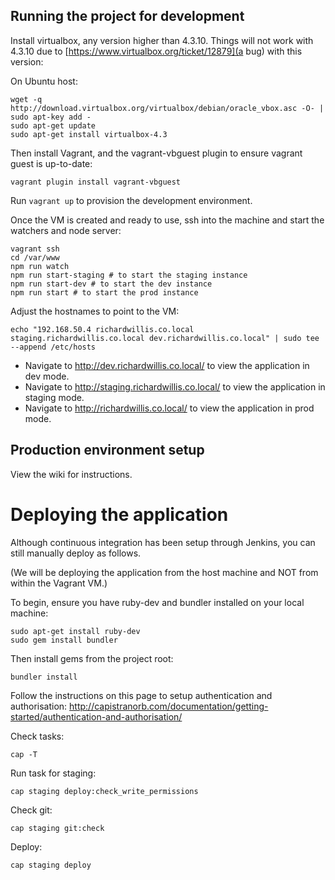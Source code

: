 ## Running the project for development

Install virtualbox, any version higher than 4.3.10. Things will not work with
4.3.10 due to [https://www.virtualbox.org/ticket/12879](a bug) with this version:

On Ubuntu host:

```
wget -q http://download.virtualbox.org/virtualbox/debian/oracle_vbox.asc -O- | sudo apt-key add -
sudo apt-get update
sudo apt-get install virtualbox-4.3
```

Then install Vagrant, and the vagrant-vbguest plugin to ensure vagrant guest is up-to-date:

```
vagrant plugin install vagrant-vbguest
```

Run `vagrant up` to provision the development environment.

Once the VM is created and ready to use, ssh into the machine and start the watchers and node server:

```
vagrant ssh
cd /var/www
npm run watch
npm run start-staging # to start the staging instance
npm run start-dev # to start the dev instance
npm run start # to start the prod instance
```

Adjust the hostnames to point to the VM:

```
echo "192.168.50.4 richardwillis.co.local staging.richardwillis.co.local dev.richardwillis.co.local" | sudo tee --append /etc/hosts
```

* Navigate to http://dev.richardwillis.co.local/ to view the application in dev mode.
* Navigate to http://staging.richardwillis.co.local/ to view the application in staging mode.
* Navigate to http://richardwillis.co.local/ to view the application in prod mode.

## Production environment setup

View the wiki for instructions.

# Deploying the application

Although continuous integration has been setup through Jenkins, you can still manually
deploy as follows.

(We will be deploying the application from the host machine and NOT from within the Vagrant VM.)

To begin, ensure you have ruby-dev and bundler installed on your local machine:

```
sudo apt-get install ruby-dev
sudo gem install bundler
```

Then install gems from the project root:

```
bundler install
```

Follow the instructions on this page to setup authentication and authorisation: http://capistranorb.com/documentation/getting-started/authentication-and-authorisation/

Check tasks:

```
cap -T
```

Run task for staging:

```
cap staging deploy:check_write_permissions
```

Check git:

```
cap staging git:check
```

Deploy:

```
cap staging deploy
```